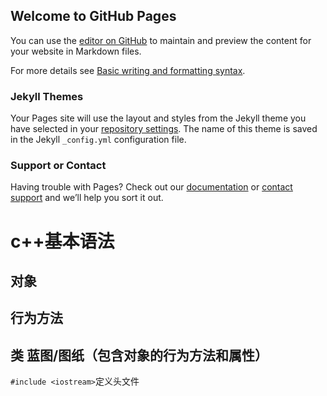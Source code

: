 ## Welcome to GitHub Pages

You can use the [editor on GitHub](https://github.com/pasodouble/pasodouble.github.io/edit/main/index.md) to maintain and preview the content for your website in Markdown files.

For more details see [Basic writing and formatting syntax](https://docs.github.com/en/github/writing-on-github/getting-started-with-writing-and-formatting-on-github/basic-writing-and-formatting-syntax).

### Jekyll Themes

Your Pages site will use the layout and styles from the Jekyll theme you have selected in your [repository settings](https://github.com/pasodouble/pasodouble.github.io/settings/pages). The name of this theme is saved in the Jekyll `_config.yml` configuration file.

### Support or Contact

Having trouble with Pages? Check out our [documentation](https://docs.github.com/categories/github-pages-basics/) or [contact support](https://support.github.com/contact) and we’ll help you sort it out.

# c++基本语法
## 对象  
## 行为方法
## 类  蓝图/图纸（包含对象的行为方法和属性）

`#include <iostream>`定义头文件

